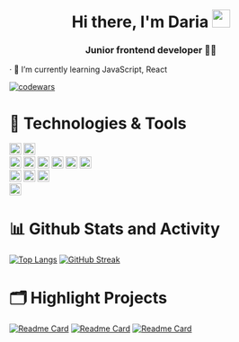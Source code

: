 <h1 align="center">Hi there, I'm Daria
<img src="https://github.com/blackcater/blackcater/raw/main/images/Hi.gif" height="32"/></h1>
<h3 align="center">Junior frontend developer 👩‍💻 </h3>

· 🌱 I’m currently learning JavaScript, React

[![codewars](https://www.codewars.com/users/DariaaaP/badges/small)](https://www.codewars.com/users/DariaaaP) 


<h1 align="left">🔧 Technologies & Tools</h1>
<div><img src="https://img.shields.io/badge/OS-macOS-lightgrey?style=flat&logo=macOS&logoColor=rgb(241, 224, 90)&labelColor=rgb(0, 0, 0)" height="21"/> <img src="https://img.shields.io/badge/Editor-VS Code-lightgrey?style=flat&logo=Visual Studio Code&logoColor=rgb(241, 224, 90)&labelColor=rgb(0, 0, 0)" height="21"/></div> 
<div><img src="https://img.shields.io/badge/Code-HTML5-lightgrey?style=flat&logo=HTML5&logoColor=rgb(198, 83, 141)&labelColor=rgb(0, 0, 0)" height="21"/> <img src="https://img.shields.io/badge/Code-CSS3-lightgrey?style=flat&logo=CSS3&logoColor=rgb(198, 83, 141)&labelColor=rgb(0, 0, 0)" height="21"/> <img src="https://img.shields.io/badge/Code-Sass-lightgrey?style=flat&logo=Sass&logoColor=rgb(198, 83, 141)&labelColor=rgb(0, 0, 0)" height="21"/> <img src="https://img.shields.io/badge/Code-JavaScript-lightgrey?style=flat&logo=JavaScript&logoColor=rgb(198, 83, 141)&labelColor=rgb(0, 0, 0)" height="21"/> <img src="https://img.shields.io/badge/Code-React-lightgrey?style=flat&logo=React&logoColor=rgb(198, 83, 141)&labelColor=rgb(0, 0, 0)" height="21"/> <img src="https://img.shields.io/badge/Code-Python-lightgrey?style=flat&logo=Python&logoColor=rgb(198, 83, 141)&labelColor=rgb(0, 0, 0)" height="21"/></div>
<div><img src="https://img.shields.io/badge/Tools-PostgreSQL-lightgrey?style=flat&logo=PostgreSQL&logoColor=rgb(87, 61, 124)&labelColor=rgb(0, 0, 0)" height="21"/> <img src="https://img.shields.io/badge/Tools-Postman-lightgrey?style=flat&logo=Postman&logoColor=rgb(87, 61, 124)&labelColor=rgb(0, 0, 0)" height="21"/> <img src="https://img.shields.io/badge/Tools-Power BI-lightgrey?style=flat&logo=Power BI&logoColor=rgb(87, 61, 124)&labelColor=rgb(0, 0, 0)" height="21"/></div>
<div><img src="https://img.shields.io/badge/Design-Figma-lightgrey?style=flat&logo=Figma&logoColor=rgb(228, 77, 50)&labelColor=rgb(0, 0, 0)" height="21"/></div>


<h1 align="left">📊 Github Stats and Activity</h1>

[![Top Langs](https://github-readme-stats.vercel.app/api/top-langs/?username=DariaaaP&layout=compact&theme=midnight-purple)](https://github.com/anuraghazra/github-readme-stats) [![GitHub Streak](http://github-readme-streak-stats.herokuapp.com?user=DariaaaP&theme=midnight-purple&sideLabels=C6538D&currStreakLabel=C6538D&ring=E44D32&fire=F1E05A)](https://git.io/streak-stats)


<h1 align="left">🗂️ Highlight Projects</h1>

[![Readme Card](https://github-readme-stats.vercel.app/api/pin/?username=DariaaaP&repo=EnglishDictionaryApp&theme=midnight-purple)](https://github.com/DariaaaP/EnglishDictionaryApp) [![Readme Card](https://github-readme-stats.vercel.app/api/pin/?username=DariaaaP&repo=MoodboardProject&theme=midnight-purple)](https://github.com/DariaaaP/MoodboardProject) [![Readme Card](https://github-readme-stats.vercel.app/api/pin/?username=DariaaaP&repo=Website-of-architects&theme=midnight-purple)](https://github.com/DariaaaP/Website-of-architects)
